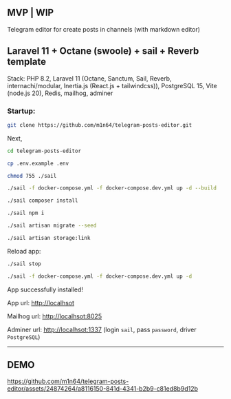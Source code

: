 ## MVP | WIP

Telegram editor for create posts in channels (with markdown editor)

## Laravel 11 + Octane (swoole) + sail + Reverb template

Stack: PHP 8.2, Laravel 11 (Octane, Sanctum, Sail, Reverb, internachi/modular, Inertia.js (React.js + tailwindcss)), PostgreSQL 15, Vite (node.js 20), Redis, mailhog, adminer

### Startup:
```bash
git clone https://github.com/m1n64/telegram-posts-editor.git
```
Next,
```bash
cd telegram-posts-editor
```
```bash
cp .env.example .env
```
```bash
chmod 755 ./sail
```
```bash
./sail -f docker-compose.yml -f docker-compose.dev.yml up -d --build
```
```bash
./sail composer install
```
```bash
./sail npm i
```
```bash
./sail artisan migrate --seed
```
```bash
./sail artisan storage:link
```
Reload app:
```bash
./sail stop
```
```bash
./sail -f docker-compose.yml -f docker-compose.dev.yml up -d
```

App successfully installed!

App url: [http://localhsot](http://localhost)

Mailhog url: [http://localhsot:8025](http://localhost:8025)

Adminer url: [http://localhsot:1337](http://localhost:1337) (login `sail`, pass `password`, driver `PostgreSQL`)

***

## DEMO



https://github.com/m1n64/telegram-posts-editor/assets/24874264/a8116150-841d-4341-b2b9-c81ed8b9d12b


